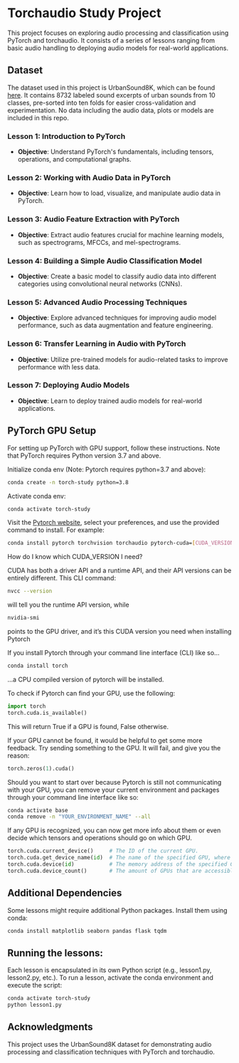 # Torchaudio Study Project

This project focuses on exploring audio processing and classification using PyTorch and torchaudio. It consists of a series of lessons ranging from basic audio handling to deploying audio models for real-world applications.

## Dataset

The dataset used in this project is UrbanSound8K, which can be found [here](https://urbansounddataset.weebly.com/urbansound8k.html). It contains 8732 labeled sound excerpts of urban sounds from 10 classes, pre-sorted into ten folds for easier cross-validation and experimentation. No data including the audio data, plots or models are included in this repo.

### Lesson 1: Introduction to PyTorch
- **Objective**: Understand PyTorch's fundamentals, including tensors, operations, and computational graphs.

### Lesson 2: Working with Audio Data in PyTorch
- **Objective**: Learn how to load, visualize, and manipulate audio data in PyTorch.

### Lesson 3: Audio Feature Extraction with PyTorch
- **Objective**: Extract audio features crucial for machine learning models, such as spectrograms, MFCCs, and mel-spectrograms.

### Lesson 4: Building a Simple Audio Classification Model
- **Objective**: Create a basic model to classify audio data into different categories using convolutional neural networks (CNNs).

### Lesson 5: Advanced Audio Processing Techniques
- **Objective**: Explore advanced techniques for improving audio model performance, such as data augmentation and feature engineering.

### Lesson 6: Transfer Learning in Audio with PyTorch
- **Objective**: Utilize pre-trained models for audio-related tasks to improve performance with less data.

### Lesson 7: Deploying Audio Models
- **Objective**: Learn to deploy trained audio models for real-world applications.

## PyTorch GPU Setup

For setting up PyTorch with GPU support, follow these instructions. Note that PyTorch requires Python version 3.7 and above.

Initialize conda env (Note: Pytorch requires python=3.7 and above):
```bash
conda create -n torch-study python=3.8
```

Activate conda env:
```bash
conda activate torch-study
```

Visit the [Pytorch website](https://pytorch.org/get-started/locally/), select your preferences, and use the provided command to install. For example:

```bash
conda install pytorch torchvision torchaudio pytorch-cuda=[CUDA_VERSION] -c pytorch -c nvidia
```

How do I know which CUDA_VERSION I need?

CUDA has both a driver API and a runtime API, and their API versions can be entirely different. This CLI command:
```bash
nvcc --version
```

will tell you the runtime API version, while
```bash
nvidia-smi
```

points to the GPU driver, and it’s this CUDA version you need when installing Pytorch

If you install Pytorch through your command line interface (CLI) like so…
```bash
conda install torch
``` 

…a CPU compiled version of pytorch will be installed.

To check if Pytorch can find your GPU, use the following:
```py
import torch
torch.cuda.is_available()
```
This will return True if a GPU is found, False otherwise.

If your GPU cannot be found, it would be helpful to get some more feedback. Try sending something to the GPU. It will fail, and give you the reason:
```py
torch.zeros(1).cuda()
```

Should you want to start over because Pytorch is still not communicating with your GPU, you can remove your current environment and packages through your command line interface like so:
```bash
conda activate base
conda remove -n "YOUR_ENVIRONMENT_NAME" --all
```

If any GPU is recognized, you can now get more info about them or even decide which tensors and operations should go on which GPU.
```py
torch.cuda.current_device()     # The ID of the current GPU.
torch.cuda.get_device_name(id)  # The name of the specified GPU, where id is an integer.
torch.cuda.device(id)           # The memory address of the specified GPU, where id is an integer.
torch.cuda.device_count()       # The amount of GPUs that are accessible.
```

## Additional Dependencies

Some lessons might require additional Python packages. Install them using conda:

```bash
conda install matplotlib seaborn pandas flask tqdm
```

## Running the lessons:

Each lesson is encapsulated in its own Python script (e.g., lesson1.py, lesson2.py, etc.). To run a lesson, activate the conda environment and execute the script:

```bash
conda activate torch-study
python lesson1.py
```

## Acknowledgments
This project uses the UrbanSound8K dataset for demonstrating audio processing and classification techniques with PyTorch and torchaudio.